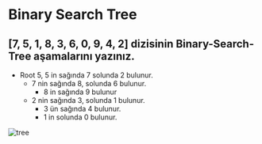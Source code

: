 # Binary Search Tree

## [7, 5, 1, 8, 3, 6, 0, 9, 4, 2] dizisinin Binary-Search-Tree aşamalarını yazınız.

- Root 5, 5 in sağında 7 solunda 2 bulunur. 
     - 7 nin sağında 8, solunda 6 bulunur.
          - 8 in sağında 9 bulunur
     - 2 nin sağında 3, solunda 1 bulunur.
         - 3 ün sağında 4 bulunur.
         - 1 in solunda 0 bulunur.

![tree](https://user-images.githubusercontent.com/65442627/137227996-da266bef-e11c-4858-84e9-8c367b0f0696.png)
